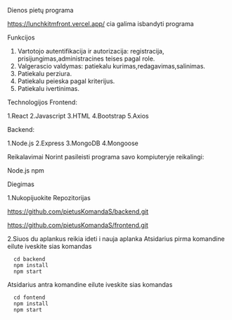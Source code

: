 Dienos pietų programa

https://lunchkitmfront.vercel.app/ cia galima isbandyti programa




Funkcijos

   1. Vartotojo autentifikacija ir autorizacija: registracija,         prisijungimas,administracines teises pagal role.
   2. Valgerascio valdymas: patiekalu kurimas,redagavimas,salinimas.
   3. Patiekalu perziura.
   4. Patiekalu peieska pagal kriterijus.
   5. Patiekalu ivertinimas.

Technologijos
Frontend:

1.React
2.Javascript
3.HTML
4.Bootstrap
5.Axios 

Backend:

1.Node.js
2.Express
3.MongoDB
4.Mongoose

Reikalavimai
Norint pasileisti programa savo kompiuteryje reikalingi:

Node.js
npm

Diegimas

1.Nukopijuokite Repozitorijas

https://github.com/pietusKomandaS/backend.git

https://github.com/pietusKomandaS/frontend.git

2.Siuos du aplankus reikia ideti i nauja aplanka
   Atsidarius pirma komandine eilute iveskite sias komandas

      cd backend
      npm install
      npm start

   Atsidarius antra komandine eilute iveskite sias komandas

      cd fontend
      npm install
      npm start
